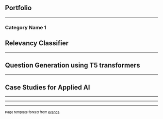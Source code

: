 ## Portfolio

---

### Category Name 1 

## Relevancy Classifier


---
## Question Generation using T5 transformers

---
## Case Studies for Applied AI

---

---




---
<p style="font-size:11px">Page template forked from <a href="https://github.com/evanca/quick-portfolio">evanca</a></p>
<!-- Remove above link if you don't want to attibute -->
